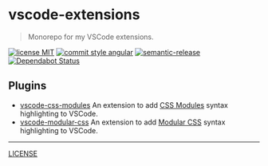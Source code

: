 # vscode-extensions

> Monorepo for my VSCode extensions.

[![license MIT][license-badge]][license]
[![commit style angular][commit-style-badge]][commit-style-link]
[![semantic-release][semantic-release-badge]][semantic-release-link]
[![Dependabot Status][dependabot-badge]][dependabot-link]

## Plugins
- [vscode-css-modules][vscode-css-modules] An extension to add [CSS Modules][css-modules-repo] syntax highlighting to VSCode.
- [vscode-modular-css][vscode-modular-css] An extension to add [Modular CSS][modular-css-repo] syntax highlighting to VSCode.

---
[LICENSE][license]

[vscode-css-modules]: https://github.com/AndrewLeedham/vscode-extensions/blob/master/packages/vscode-css-modules
[vscode-modular-css]: https://github.com/AndrewLeedham/vscode-extensions/blob/master/packages/vscode-modular-css
[css-modules-repo]: https://github.com/css-modules/css-modules
[modular-css-repo]: https://github.com/tivac/modular-css
[license]: ./LICENSE

[license-badge]: https://flat.badgen.net/badge/license/MIT

[commit-style-badge]: https://flat.badgen.net/badge/commit%20style/angular/purple
[commit-style-link]: https://github.com/angular/angular.js/blob/master/DEVELOPERS.md#-git-commit-guidelines

[semantic-release-badge]: https://flat.badgen.net/badge/%20%20%F0%9F%93%A6%F0%9F%9A%80/semantic%20release/e10079
[semantic-release-link]: https://github.com/semantic-release/semantic-release

[dependabot-badge]: https://flat.badgen.net/dependabot/AndrewLeedham/vscode-extensions?icon=dependabot
[dependabot-link]: https://dependabot.com